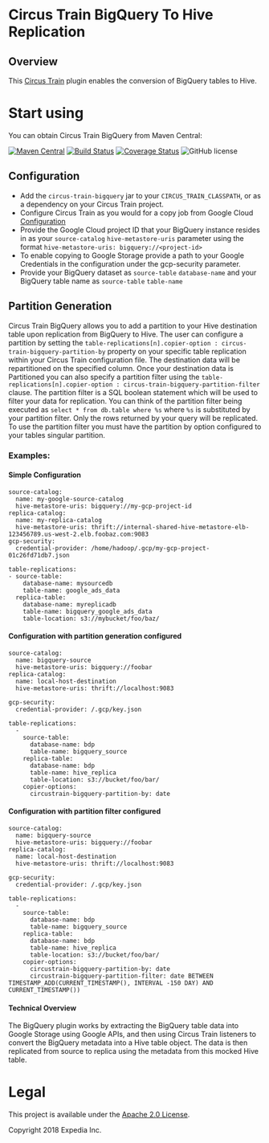 # Circus Train BigQuery To Hive Replication

##  Overview
This [Circus Train](https://github.com/HotelsDotCom/circus-train) plugin enables the conversion of BigQuery tables to Hive.

# Start using
You can obtain Circus Train BigQuery from Maven Central:

[![Maven Central](https://maven-badges.herokuapp.com/maven-central/com.hotels/circus-train-bigquery/badge.svg?subject=com.hotels:circus-train-bigquery)](https://maven-badges.herokuapp.com/maven-central/com.hotels/circus-train-bigquery) [![Build Status](https://travis-ci.org/HotelsDotCom/circus-train-bigquery.svg?branch=master)](https://travis-ci.org/HotelsDotCom/circus-train-bigquery) [![Coverage Status](https://coveralls.io/repos/github/HotelsDotCom/circus-train-bigquery/badge.svg?branch=master)](https://coveralls.io/github/HotelsDotCom/circus-train-bigquery?branch=master) ![GitHub license](https://img.shields.io/github/license/HotelsDotCom/circus-train.svg)

## Configuration
* Add the `circus-train-bigquery` jar to your `CIRCUS_TRAIN_CLASSPATH`, or as a dependency on your Circus Train  project.
* Configure Circus Train as you would for a copy job from Google Cloud [Configuration](https://github.com/HotelsDotCom/circus-train/tree/master/circus-train-gcp)
* Provide the Google Cloud project ID that your BigQuery instance resides in as your `source-catalog` `hive-metastore-uris` parameter using the format `hive-metastore-uris: bigquery://<project-id>`
* To enable copying to Google Storage provide a path to your Google Credentials in the configuration under the gcp-security parameter.
* Provide your BigQuery dataset as `source-table` `database-name` and your BigQuery table name as `source-table` `table-name`


## Partition Generation
Circus Train BigQuery allows you to add a partition to your Hive destination table upon replication from BigQuery to Hive. The user can configure a partition by setting the `table-replications[n].copier-option : circus-train-bigquery-partition-by` property on your specific table replication within your Circus Train configuration file.
The destination data will be repartitioned on the specified column. Once your destination data is Partitioned you can also specify a partition filter using the `table-replications[n].copier-option : circus-train-bigquery-partition-filter` clause. The partition filter is a SQL boolean statement which will be used to filter your data for replication.
You can think of the partition filter being executed as `select * from db.table where %s` where `%s` is substituted by your partition filter. Only the rows returned by your query will be replicated. To use the partition filter you must have the partition by option configured to your tables singular partition.

### Examples:

#### Simple Configuration
    source-catalog:
      name: my-google-source-catalog
      hive-metastore-uris: bigquery://my-gcp-project-id
    replica-catalog:
      name: my-replica-catalog
      hive-metastore-uris: thrift://internal-shared-hive-metastore-elb-123456789.us-west-2.elb.foobaz.com:9083
    gcp-security:
      credential-provider: /home/hadoop/.gcp/my-gcp-project-01c26fd71db7.json 

    table-replications:
    - source-table:
        database-name: mysourcedb
        table-name: google_ads_data
      replica-table:
        database-name: myreplicadb
        table-name: bigquery_google_ads_data
        table-location: s3://mybucket/foo/baz/

#### Configuration with partition generation configured
    source-catalog:
      name: bigquery-source
      hive-metastore-uris: bigquery://foobar
    replica-catalog:
      name: local-host-destination
      hive-metastore-uris: thrift://localhost:9083

    gcp-security:
      credential-provider: /.gcp/key.json

    table-replications:
      -
        source-table:
          database-name: bdp
          table-name: bigquery_source
        replica-table:
          database-name: bdp
          table-name: hive_replica
          table-location: s3://bucket/foo/bar/
        copier-options:
          circustrain-bigquery-partition-by: date

#### Configuration with partition filter configured
    source-catalog:
      name: bigquery-source
      hive-metastore-uris: bigquery://foobar
    replica-catalog:
      name: local-host-destination
      hive-metastore-uris: thrift://localhost:9083

    gcp-security:
      credential-provider: /.gcp/key.json

    table-replications:
      -
        source-table:
          database-name: bdp
          table-name: bigquery_source
        replica-table:
          database-name: bdp
          table-name: hive_replica
          table-location: s3://bucket/foo/bar/
        copier-options:
          circustrain-bigquery-partition-by: date
          circustrain-bigquery-partition-filter: date BETWEEN TIMESTAMP_ADD(CURRENT_TIMESTAMP(), INTERVAL -150 DAY) AND CURRENT_TIMESTAMP())


#### Technical Overview
The BigQuery plugin works by extracting the BigQuery table data into Google Storage using Google APIs, and then using Circus Train
listeners to convert the BigQuery metadata into a Hive table object. The data is then replicated from source to replica using 
the metadata from this mocked Hive table.

# Legal
This project is available under the [Apache 2.0 License](http://www.apache.org/licenses/LICENSE-2.0.html).

Copyright 2018 Expedia Inc.
